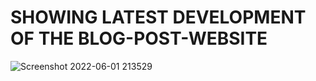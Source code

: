 # SHOWING LATEST DEVELOPMENT OF THE BLOG-POST-WEBSITE
![Screenshot 2022-06-01 213529](https://user-images.githubusercontent.com/56185049/171477923-f413a0fb-0c4d-4c25-9f9f-d3577f7b731f.png)
